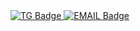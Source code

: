 <div id="badges" aling ="canter">
  <a href= "https://t.me/MrSck3r">
    <img src = "https://img.shields.io/badge/TG-blue?style=for-the-badge&logo=TG&logoColor=White" alt="TG Badge" />
  </a>

  <a href="https://mail.google.com/mail/u/0/?tab=rm&ogbl#inbox">
    <img scr = "https://img.shields.io/badge/EMAIL-red?style=for-the-badge&logo=Gmail&logoColor=white" alt="EMAIL Badge"/>
  </a>
</div>
